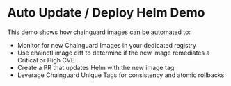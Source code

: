 # Auto Update / Deploy Helm Demo

This demo shows how chainguard images can be automated to:
* Monitor for new Chainguard Images in your dedicated registry
* Use chainctl image diff to determine if the new image remediates a Critical or High CVE
* Create a PR that updates Helm with the new image tag
* Leverage Chainguard Unique Tags for consistency and atomic rollbacks
